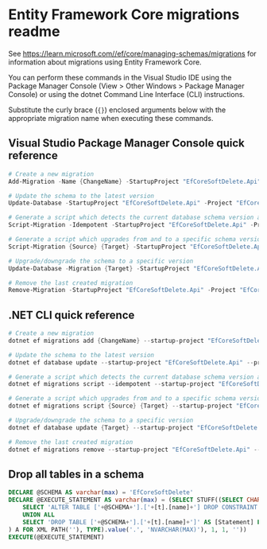 # Entity Framework Core migrations readme

See <https://learn.microsoft.com//ef/core/managing-schemas/migrations> for information about migrations using Entity Framework Core.

You can perform these commands in the Visual Studio IDE using the Package Manager Console (View > Other Windows > Package Manager Console) or using the dotnet Command Line Interface (CLI) instructions.

Substitute the curly brace (`{}`) enclosed arguments below with the appropriate migration name when executing these commands.

## Visual Studio Package Manager Console quick reference

```powershell
# Create a new migration
Add-Migration -Name {ChangeName} -StartupProject "EfCoreSoftDelete.Api" -Project "EfCoreSoftDelete.Infrastructure"

# Update the schema to the latest version
Update-Database -StartupProject "EfCoreSoftDelete.Api" -Project "EfCoreSoftDelete.Infrastructure"

# Generate a script which detects the current database schema version and updates it to the latest
Script-Migration -Idempotent -StartupProject "EfCoreSoftDelete.Api" -Project "EfCoreSoftDelete.Infrastructure"

# Generate a script which upgrades from and to a specific schema version
Script-Migration {Source} {Target} -StartupProject "EfCoreSoftDelete.Api" -Project "EfCoreSoftDelete.Infrastructure"

# Upgrade/downgrade the schema to a specific version
Update-Database -Migration {Target} -StartupProject "EfCoreSoftDelete.Api" -Project "EfCoreSoftDelete.Infrastructure"

# Remove the last created migration
Remove-Migration -StartupProject "EfCoreSoftDelete.Api" -Project "EfCoreSoftDelete.Infrastructure"
```

## .NET CLI quick reference

```powershell
# Create a new migration
dotnet ef migrations add {ChangeName} --startup-project "EfCoreSoftDelete.Api" --project "EfCoreSoftDelete.Infrastructure"

# Update the schema to the latest version
dotnet ef database update --startup-project "EfCoreSoftDelete.Api" --project "EfCoreSoftDelete.Infrastructure"

# Generate a script which detects the current database schema version and updates it to the latest
dotnet ef migrations script --idempotent --startup-project "EfCoreSoftDelete.Api" --project "EfCoreSoftDelete.Infrastructure"

# Generate a script which upgrades from and to a specific schema version
dotnet ef migrations script {Source} {Target} --startup-project "EfCoreSoftDelete.Api" --project "EfCoreSoftDelete.Infrastructure"

# Upgrade/downgrade the schema to a specific version
dotnet ef database update {Target} --startup-project "EfCoreSoftDelete.Api" --project "EfCoreSoftDelete.Infrastructure"

# Remove the last created migration
dotnet ef migrations remove --startup-project "EfCoreSoftDelete.Api" --project "EfCoreSoftDelete.Infrastructure"
```

## Drop all tables in a schema

```sql
DECLARE @SCHEMA AS varchar(max) = 'EfCoreSoftDelete'
DECLARE @EXECUTE_STATEMENT AS varchar(max) = (SELECT STUFF((SELECT CHAR(13) + CHAR(10) + [Statement] FROM (
    SELECT 'ALTER TABLE ['+@SCHEMA+'].['+[t].[name]+'] DROP CONSTRAINT ['+[fk].[name]+']' AS [Statement] FROM [sys].[foreign_keys] AS [fk] INNER JOIN [sys].[tables] AS [t] ON [t].[object_id] = [fk].[parent_object_id] INNER JOIN [sys].[schemas] AS [s] ON [s].[schema_id] = [t].[schema_id] WHERE [s].[name] = @SCHEMA
    UNION ALL
    SELECT 'DROP TABLE ['+@SCHEMA+'].['+[t].[name]+']' AS [Statement] FROM [sys].[tables] AS [t] INNER JOIN [sys].[schemas] AS [s] ON [s].[schema_id] = [t].[schema_id] WHERE [s].[name] = @SCHEMA
) A FOR XML PATH(''), TYPE).value('.', 'NVARCHAR(MAX)'), 1, 1, ''))
EXECUTE(@EXECUTE_STATEMENT)
```
